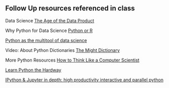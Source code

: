 ## Follow Up resources referenced in class

Data Science
[The Age of the Data Product](https://districtdatalabs.silvrback.com/the-age-of-the-data-product)

Why Python for Data Science
[Python or R](http://www.dataschool.io/python-or-r-for-data-science/)

[Python as the multitool of data science](http://www.pyvideo.org/video/3713/python-as-the-multitool-of-data-science)

Video: About Python Dictionaries
[The Might Dictionary](http://www.pyvideo.org/video/276/the-mighty-dictionary-55)


More Python Resources
[How to Think Like a Computer Scientist](http://interactivepython.org/runestone/static/thinkcspy/index.html)

[Learn Python the Hardway](http://learnpythonthehardway.org/book/)

[IPython & Jupyter in depth: high productivity interactive and parallel python](http://www.pyvideo.org/video/3385/ipython-jupyter-in-depth-high-productivity-int)